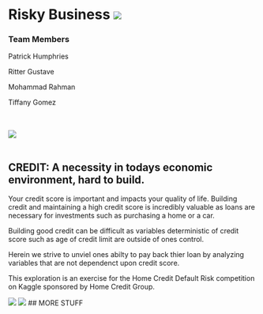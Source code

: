 # Risky Business <img src ="https://img.shields.io/badge/Credit%20Default-Predictor-red.svg">
### Team Members
<p> Patrick Humphries </p>
<p> Ritter Gustave </p>
<p> Mohammad Rahman </p>
<p> Tiffany Gomez </p>

<br>
</br>

<img src= "https://cdn.dribbble.com/users/869467/screenshots/2662113/finance-at-your-fingertips.gif" >
<br>
</br>

## CREDIT: A necessity in todays economic environment, hard to build.
<p>Your credit score is important and impacts your quality of life. Building credit and maintaining a high credit score is incredibly valuable as loans are necessary for investments such as purchasing a home or a car. </p>

<p> Building good credit can be difficult as variables deterministic of credit score such as age of credit limit are outside of ones control.  </p>

<p> Herein we strive to unviel ones abilty to pay back thier loan by analyzing variables that are not dependenct upon credit score. </p>

<p> This exploration is an exercise for the Home Credit Default Risk competition on Kaggle sponsored by Home Credit Group. </p>
<img src= "https://upload.wikimedia.org/wikipedia/commons/thumb/7/7c/Kaggle_logo.png/400px-Kaggle_logo.png"> 
<img src= "https://image.pitchbook.com/rTjD6D3GbnaTrBrOxkBswvYMfGU1503928190520_200x200">
## MORE STUFF
